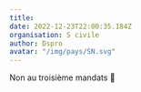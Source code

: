 ```yaml
---
title: 
date: 2022-12-23T22:00:35.184Z
organisation: S civile 
author: Dspro
avatar: "/img/pays/SN.svg"
---
```


Non au troisième mandats 🙏